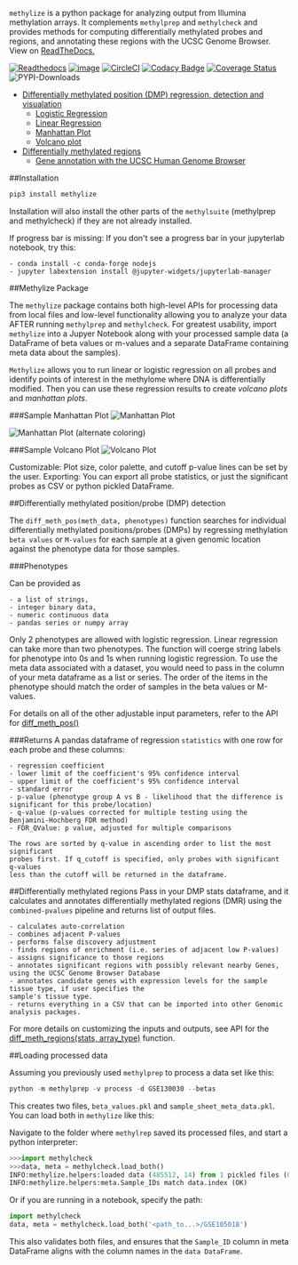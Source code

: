 `methylize` is a python package for analyzing output from Illumina methylation arrays. It complements `methylprep` and `methylcheck` and provides methods for computing differentially methylated probes and regions, and annotating these regions with the UCSC Genome Browser.  View on [ReadTheDocs.](https://life-epigenetics-methylize.readthedocs-hosted.com/en/latest/)

[![Readthedocs](https://readthedocs.com/projects/life-epigenetics-methylize/badge/?version=latest)](https://life-epigenetics-methylize.readthedocs-hosted.com/en/latest/) [![image](https://img.shields.io/pypi/l/pipenv.svg)](https://python.org/pypi/pipenv) [![CircleCI](https://circleci.com/gh/FoxoTech/methylize/tree/master.svg?style=shield)](https://circleci.com/gh/FoxoTech/methylize/tree/master) [![Codacy Badge](https://app.codacy.com/project/badge/Grade/099d26465bd64c2387afa063810a13e6)](https://www.codacy.com/gh/FoxoTech/methylize/dashboard?utm_source=github.com&amp;utm_medium=referral&amp;utm_content=FOXOBioScience/methylize&amp;utm_campaign=Badge_Grade) [![Coverage Status](https://coveralls.io/repos/github/FoxoTech/methylize/badge.svg?branch=master)](https://coveralls.io/github/FoxoTech/methylize?branch=master) ![PYPI-Downloads](https://img.shields.io/pypi/dm/methylize.svg?label=pypi%20downloads&logo=PyPI&logoColor=white)

- [Differentially methylated position (DMP) regression, detection and visualation](docs/demo_diff_meth_pos.ipynb)
  - [Logistic Regression](docs/methylize_tutorial.html#Differentially-Methylated-Regions-Analysis-with-Binary-Phenotypes)
  - [Linear Regression](docs/methylize_tutorial.html#Differentially-Methylated-Regions-Analysis-with-Continuous-Numeric-Phenotypes)
  - [Manhattan Plot](docs/methylize_tutorial.html#Manhattan-Plots)
  - [Volcano plot](docs/methylize_tutorial.html#Volcano-Plot)
- [Differentially methylated regions](docs/diff_meth_regions.md)
  - [Gene annotation with the UCSC Human Genome Browser](docs/diff_meth_regions.html#gene-annotation-with-ucsc-genome-browser)

##Installation

```python
pip3 install methylize
```

Installation will also install the other parts of the `methylsuite` (methylprep and methylcheck) if they are not already installed.

If progress bar is missing:
    If you don't see a progress bar in your jupyterlab notebook, try this:

    - conda install -c conda-forge nodejs
    - jupyter labextension install @jupyter-widgets/jupyterlab-manager

##Methylize Package

The `methylize` package contains both high-level APIs for processing data from local files and low-level functionality allowing you to analyze your data AFTER running `methylprep` and `methylcheck`. For greatest usability, import `methylize` into a Jupyer Notebook along with your processed sample data (a DataFrame of beta values or m-values and a separate DataFrame containing meta data about the samples).

`Methylize` allows you to run linear or logistic regression on all probes and identify points of interest in the methylome where DNA is differentially modified. Then you can use these regression results to create *volcano plots* and *manhattan plots*.

###Sample Manhattan Plot
![Manhattan Plot](https://github.com/FoxoTech/methylize/blob/master/docs/manhattan_example.png?raw=true)

![Manhattan Plot (alternate coloring)](https://github.com/FoxoTech/methylize/blob/master/docs/manhattan_example2.png?raw=true)

###Sample Volcano Plot
![Volcano Plot](https://github.com/FoxoTech/methylize/blob/master/docs/volcano_example.png?raw=true)

Customizable: Plot size, color palette, and cutoff p-value lines can be set by the user.
Exporting: You can export all probe statistics, or just the significant probes as CSV or python pickled DataFrame.

##Differentially methylated position/probe (DMP) detection

The `diff_meth_pos(meth_data, phenotypes)` function searches for individual differentially methylated positions/probes
(DMPs) by regressing methylation `beta values` or `M-values` for each sample at a given
genomic location against the phenotype data for those samples.

###Phenotypes

Can be provided as

    - a list of strings,
    - integer binary data,
    - numeric continuous data
    - pandas series or numpy array

Only 2 phenotypes are allowed with logistic regression. Linear regression can take more than two phenotypes.
The function will coerge string labels for phenotype into 0s and 1s when running logistic regression. To use the meta data associated with a dataset, you would need to pass in the column of your meta dataframe as a list or series. The order of the items in the phenotype should match the order of samples in the beta values or M-values.

For details on all of the other adjustable input parameters, refer to the API for [diff_meth_pos()](docs/source/modules.html#module-methylize.diff_meth_pos)

###Returns
A pandas dataframe of regression `statistics` with one row for each probe
and these columns:

    - regression coefficient
    - lower limit of the coefficient's 95% confidence interval
    - upper limit of the coefficient's 95% confidence interval
    - standard error
    - p-value (phenotype group A vs B - likelihood that the difference is significant for this probe/location)
    - q-value (p-values corrected for multiple testing using the Benjamini-Hochberg FDR method)
    - FDR_QValue: p value, adjusted for multiple comparisons

    The rows are sorted by q-value in ascending order to list the most significant
    probes first. If q_cutoff is specified, only probes with significant q-values
    less than the cutoff will be returned in the dataframe.

##Differentially methylated regions
Pass in your DMP stats dataframe, and it calculates and annotates differentially methylated regions (DMR) using the `combined-pvalues` pipeline and returns list of output files.

    - calculates auto-correlation
    - combines adjacent P-values
    - performs false discovery adjustment
    - finds regions of enrichment (i.e. series of adjacent low P-values)
    - assigns significance to those regions
    - annotates significant regions with possibly relevant nearby Genes, using the UCSC Genome Browser Database
    - annotates candidate genes with expression levels for the sample tissue type, if user specifies the
    sample's tissue type.
    - returns everything in a CSV that can be imported into other Genomic analysis packages.

For more details on customizing the inputs and outputs, see API for the [diff_meth_regions(stats, array_type)](docs/source/modules.html#module-methylize.diff_meth_regions) function.

##Loading processed data

Assuming you previously used `methylprep` to process a data set like this:

```python
python -m methylprep -v process -d GSE130030 --betas
```

This creates two files, `beta_values.pkl` and `sample_sheet_meta_data.pkl`. You can load both in `methylize` like this:

Navigate to the folder where `methylrep` saved its processed files, and start a python interpreter:
```python
>>>import methylcheck
>>>data, meta = methylcheck.load_both()
INFO:methylize.helpers:loaded data (485512, 14) from 1 pickled files (0.159s)
INFO:methylize.helpers:meta.Sample_IDs match data.index (OK)
```

Or if you are running in a notebook, specify the path:
```python
import methylcheck
data, meta = methylcheck.load_both('<path_to...>/GSE105018')
```

This also validates both files, and ensures that the `Sample_ID` column in meta DataFrame aligns with the column names in the `data DataFrame`.
